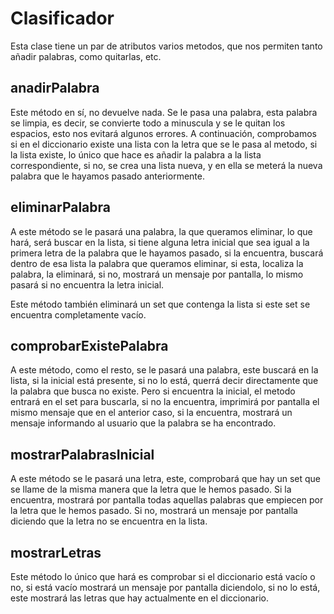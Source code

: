 # Clasificador

Esta clase tiene un par de atributos varios metodos, que nos permiten tanto añadir palabras, como quitarlas, etc.

## anadirPalabra
Este método en sí, no devuelve nada. Se le pasa una palabra, esta palabra se limpia, es decir, se convierte
todo a minuscula y se le quitan los espacios, esto nos evitará algunos errores.
A continuación, comprobamos si en el diccionario existe una lista con la letra que se le pasa al metodo,
si la lista existe, lo único que hace es añadir la palabra a la lista correspondiente, si no, se crea una lista nueva, y en ella se meterá la nueva palabra que le hayamos pasado anteriormente.

## eliminarPalabra
A este método se le pasará una palabra, la que queramos eliminar, lo que hará, será buscar en
la lista, si tiene alguna letra inicial que sea igual a la primera letra de la palabra que le
hayamos pasado, si la encuentra, buscará dentro de esa lista la palabra que queramos eliminar,
si esta, localiza la palabra, la eliminará, si no, mostrará un mensaje por pantalla, lo mismo 
pasará si no encuentra la letra inicial. 

Este método también eliminará un set que contenga la lista si este set se encuentra
completamente vacío.

## comprobarExistePalabra
A este método, como el resto, se le pasará una palabra, este buscará en la lista, si la inicial
está presente, si no lo está, querrá decir directamente que la palabra que busca no existe.
Pero si encuentra la inicial, el metodo entrará en el set para buscarla, si no la encuentra,
imprimirá por pantalla el mismo mensaje que en el anterior caso, si la encuentra, mostrará
un mensaje informando al usuario que la palabra se ha encontrado.

## mostrarPalabrasInicial
A este método se le pasará una letra, este, comprobará que hay un set que se llame de la misma
manera que la letra que le hemos pasado. Si la encuentra, mostrará por pantalla todas aquellas
palabras que empiecen por la letra que le hemos pasado. 
Si no, mostrará un mensaje por pantalla diciendo que la letra no se encuentra en la lista.

## mostrarLetras
Este método lo único que hará es comprobar si el diccionario está vacío o no, si está vacío
mostrará un mensaje por pantalla diciendolo, si no lo está, este mostrará las letras que hay
actualmente en el diccionario.